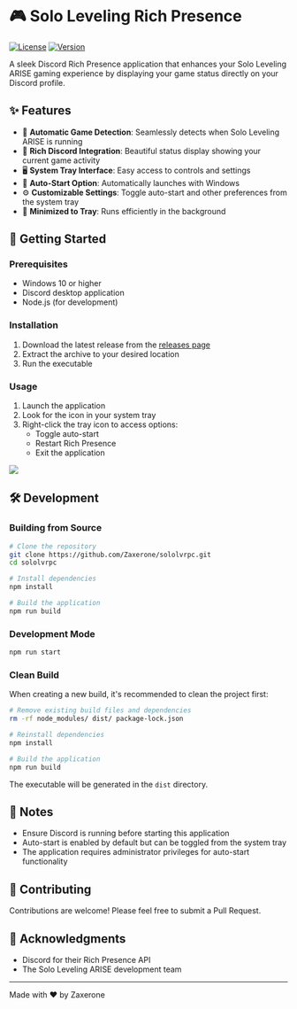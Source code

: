 # 🎮 Solo Leveling Rich Presence

[![License](https://img.shields.io/github/license/Zaxerone/SoloLvRPC?kill_cache=1)](LICENSE)
[![Version](https://img.shields.io/github/release/Zaxerone/SoloLvRPC)](https://github.com/Zaxerone/sololvrpc/releases)

A sleek Discord Rich Presence application that enhances your Solo Leveling ARISE gaming experience by displaying your game status directly on your Discord profile.

## ✨ Features

- 🎯 **Automatic Game Detection**: Seamlessly detects when Solo Leveling ARISE is running
- 🎨 **Rich Discord Integration**: Beautiful status display showing your current game activity
- 🖥️ **System Tray Interface**: Easy access to controls and settings
- 🔄 **Auto-Start Option**: Automatically launches with Windows
- ⚙️ **Customizable Settings**: Toggle auto-start and other preferences from the system tray
- 🔽 **Minimized to Tray**: Runs efficiently in the background

## 🚀 Getting Started

### Prerequisites

- Windows 10 or higher
- Discord desktop application
- Node.js (for development)

### Installation

1. Download the latest release from the [releases page](https://github.com/Zaxerone/SoloLvRPC/releases)
2. Extract the archive to your desired location
3. Run the executable

### Usage

1. Launch the application
2. Look for the icon in your system tray
3. Right-click the tray icon to access options:
   - Toggle auto-start
   - Restart Rich Presence
   - Exit the application

<picture>
<img src="https://github.com/user-attachments/assets/a7460c1a-7edf-49e6-872e-bb0476e256db">
</picture>
<br>

## 🛠️ Development

### Building from Source

```bash
# Clone the repository
git clone https://github.com/Zaxerone/sololvrpc.git
cd sololvrpc

# Install dependencies
npm install

# Build the application
npm run build
```

### Development Mode

```bash
npm run start
```

### Clean Build

When creating a new build, it's recommended to clean the project first:

```bash
# Remove existing build files and dependencies
rm -rf node_modules/ dist/ package-lock.json

# Reinstall dependencies
npm install

# Build the application
npm run build
```

The executable will be generated in the `dist` directory.

## 📝 Notes

- Ensure Discord is running before starting this application
- Auto-start is enabled by default but can be toggled from the system tray
- The application requires administrator privileges for auto-start functionality

## 🤝 Contributing

Contributions are welcome! Please feel free to submit a Pull Request.

## 🙏 Acknowledgments

- Discord for their Rich Presence API
- The Solo Leveling ARISE development team

---

Made with ❤️ by Zaxerone
